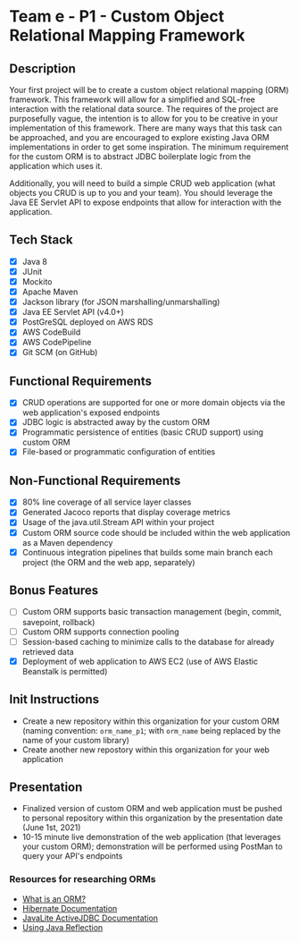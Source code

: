 # Team e - P1 - Custom Object Relational Mapping Framework

## Description

Your first project will be to create a custom object relational mapping (ORM) framework. This framework will allow for a simplified and SQL-free interaction with the relational data source. The requires of the project are purposefully vague, the intention is to allow for you to be creative in your implementation of this framework. There are many ways that this task can be approached, and you are encouraged to explore existing Java ORM implementations in order to get some inspiration. The minimum requirement for the custom ORM is to abstract JDBC boilerplate logic from the application which uses it.

Additionally, you will need to build a simple CRUD web application (what objects you CRUD is up to you and your team). You should leverage the Java EE Servlet API to expose endpoints that allow for interaction with the application.

## Tech Stack
- [x] Java 8
- [x] JUnit
- [x] Mockito
- [x] Apache Maven
- [x] Jackson library (for JSON marshalling/unmarshalling)
- [x] Java EE Servlet API (v4.0+)
- [x] PostGreSQL deployed on AWS RDS
- [x] AWS CodeBuild
- [x] AWS CodePipeline
- [x] Git SCM (on GitHub)

## Functional Requirements
- [x] CRUD operations are supported for one or more domain objects via the web application's exposed endpoints
- [x] JDBC logic is abstracted away by the custom ORM 
- [x] Programmatic persistence of entities (basic CRUD support) using custom ORM
- [x] File-based or programmatic configuration of entities

## Non-Functional Requirements
- [x] 80% line coverage of all service layer classes
- [x] Generated Jacoco reports that display coverage metrics
- [x] Usage of the java.util.Stream API within your project
- [x] Custom ORM source code should be included within the web application as a Maven dependency
- [x] Continuous integration pipelines that builds some main branch each project (the ORM and the web app, separately)

## Bonus Features
- [ ] Custom ORM supports basic transaction management (begin, commit, savepoint, rollback) 
- [ ] Custom ORM supports connection pooling
- [ ] Session-based caching to minimize calls to the database for already retrieved data
- [x] Deployment of web application to AWS EC2 (use of AWS Elastic Beanstalk is permitted) 

## Init Instructions
- Create a new repository within this organization for your custom ORM (naming convention: `orm_name_p1`; with `orm_name` being replaced by the name of your custom library)
- Create another new repostory within this organization for your web application

## Presentation
- Finalized version of custom ORM and web application must be pushed to personal repository within this organization by the presentation date (June 1st, 2021)
- 10-15 minute live demonstration of the web application (that leverages your custom ORM); demonstration will be performed using PostMan to query your API's endpoints

### Resources for researching ORMs
- [What is an ORM?](https://blog.bitsrc.io/what-is-an-orm-and-why-you-should-use-it-b2b6f75f5e2a)
- [Hibernate Documentation](https://hibernate.org/orm/documentation/5.4/)
- [JavaLite ActiveJDBC Documentation](https://javalite.io/documentation)
- [Using Java Reflection](https://www.oracle.com/technical-resources/articles/java/javareflection.html)

